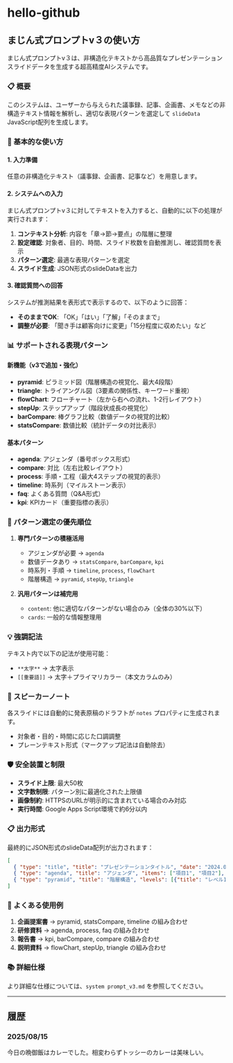 # hello-github

## まじん式プロンプトv３の使い方

まじん式プロンプトv３は、非構造化テキストから高品質なプレゼンテーションスライドデータを生成する超高精度AIシステムです。

### 📋 概要

このシステムは、ユーザーから与えられた議事録、記事、企画書、メモなどの非構造テキスト情報を解析し、適切な表現パターンを選定して `slideData` JavaScript配列を生成します。

### 🚀 基本的な使い方

#### 1. 入力準備
任意の非構造化テキスト（議事録、企画書、記事など）を用意します。

#### 2. システムへの入力
まじん式プロンプトv３に対してテキストを入力すると、自動的に以下の処理が実行されます：

1. **コンテキスト分析**: 内容を「章→節→要点」の階層に整理
2. **設定確認**: 対象者、目的、時間、スライド枚数を自動推測し、確認質問を表示
3. **パターン選定**: 最適な表現パターンを選定
4. **スライド生成**: JSON形式のslideDataを出力

#### 3. 確認質問への回答
システムが推測結果を表形式で表示するので、以下のように回答：
- **そのままでOK**: 「OK」「はい」「了解」「そのままで」
- **調整が必要**: 「聞き手は顧客向けに変更」「15分程度に収めたい」など

### 📊 サポートされる表現パターン

#### 新機能（v3で追加・強化）
- **pyramid**: ピラミッド図（階層構造の視覚化、最大4段階）
- **triangle**: トライアングル図（3要素の関係性、キーワード重視）
- **flowChart**: フローチャート（左から右への流れ、1-2行レイアウト）
- **stepUp**: ステップアップ（階段状成長の視覚化）
- **barCompare**: 棒グラフ比較（数値データの視覚的比較）
- **statsCompare**: 数値比較（統計データの対比表示）

#### 基本パターン
- **agenda**: アジェンダ（番号ボックス形式）
- **compare**: 対比（左右比較レイアウト）
- **process**: 手順・工程（最大4ステップの視覚的表示）
- **timeline**: 時系列（マイルストーン表示）
- **faq**: よくある質問（Q&A形式）
- **kpi**: KPIカード（重要指標の表示）

### 🎨 パターン選定の優先順位

1. **専門パターンの積極活用**
   - アジェンダが必要 → `agenda`
   - 数値データあり → `statsCompare`, `barCompare`, `kpi`
   - 時系列・手順 → `timeline`, `process`, `flowChart`
   - 階層構造 → `pyramid`, `stepUp`, `triangle`

2. **汎用パターンは補完用**
   - `content`: 他に適切なパターンがない場合のみ（全体の30%以下）
   - `cards`: 一般的な情報整理用

### 💡 強調記法

テキスト内で以下の記法が使用可能：
- `**太字**` → 太字表示
- `[[重要語]]` → 太字＋プライマリカラー（本文カラムのみ）

### 📝 スピーカーノート

各スライドには自動的に発表原稿のドラフトが `notes` プロパティに生成されます。
- 対象者・目的・時間に応じた口調調整
- プレーンテキスト形式（マークアップ記法は自動除去）

### 🛡️ 安全装置と制限

- **スライド上限**: 最大50枚
- **文字数制限**: パターン別に最適化された上限値
- **画像制約**: HTTPSのURLが明示的に含まれている場合のみ対応
- **実行時間**: Google Apps Script環境で約6分以内

### 📋 出力形式

最終的にJSON形式のslideData配列が出力されます：

```json
[
  { "type": "title", "title": "プレゼンテーションタイトル", "date": "2024.01.01", "notes": "..." },
  { "type": "agenda", "title": "アジェンダ", "items": ["項目1", "項目2"], "notes": "..." },
  { "type": "pyramid", "title": "階層構造", "levels": [{"title": "レベル1", "description": "説明"}], "notes": "..." }
]
```

### 🔧 よくある使用例

1. **企画提案書** → pyramid, statsCompare, timeline の組み合わせ
2. **研修資料** → agenda, process, faq の組み合わせ  
3. **報告書** → kpi, barCompare, compare の組み合わせ
4. **説明資料** → flowChart, stepUp, triangle の組み合わせ

### 📚 詳細仕様

より詳細な仕様については、`system prompt_v3.md` を参照してください。

---

## 履歴
### 2025/08/15
今日の晩御飯はカレーでした。相変わらずトッシーのカレーは美味しい。